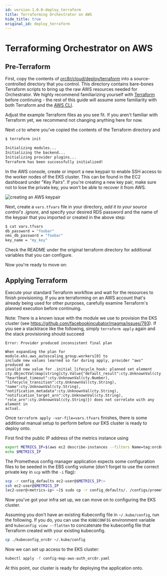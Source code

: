```yaml
---
id: version-1.0.0-deploy_terraform
title: Terraforming Orchestrator on AWS
hide_title: true
original_id: deploy_terraform
---
```

# Terraforming Orchestrator on AWS

## Pre-Terraform

First, copy the contents of [orc8r/cloud/deploy/terraform](https://github.com/facebookincubator/magma/tree/master/orc8r/cloud/deploy/terraform)
into a source-controlled directory that you control. This directory contains
bare-bones Terraform scripts to bring up the raw AWS resources needed for
Orchestrator. We highly recommend familiarizing yourself with [Terraform](https://www.terraform.io/)
before continuing - the rest of this guide will assume some familiarity with
both Terraform and the [AWS CLI](https://aws.amazon.com/cli/).

Adjust the example Terraform files as you see fit. If you aren't familiar with
Terraform yet, we recommend not changing anything here for now.

Next `cd` to where you've copied the contents of the Terraform directory and

```bash
$ terraform init

Initializing modules...
Initializing the backend...
Initializing provider plugins...
Terraform has been successfully initialized!
```

In the AWS console, create or import a new keypair to enable SSH access to the
worker nodes of the EKS cluster. This can be found in the EC2 dashboard under
"Key Pairs". If you're creating a new key pair, make sure not to lose the
private key, you won't be able to recover it from AWS.

![creating an AWS keypair](assets/keypair.png)

Next, create a `vars.tfvars` file in your directory, *add it to your source
control's .ignore*, and specify your desired RDS password and the name of the
keypair that you imported or created in the above step:

```bash
$ cat vars.tfvars
db_password = "foobar"
nms_db_password = "foobar"
key_name = "my_key"
```

Check the README under the original terraform directory for additional
variables that you can configure.

Now you're ready to move on:

## Applying Terraform

Execute your standard Terraform workflow and wait for the resources to finish
provisioning. If you are terraforming on an AWS account that's already being
used for other purposes, carefully examine Terraform's planned execution before
continuing.

Note: There is a known issue with the module we use to provision the EKS
cluster (see https://github.com/facebookincubator/magma/issues/793).
If you see a stacktrace like the following, simply `terraform apply` again
and the stack provisioning should succeed

```
Error: Provider produced inconsistent final plan

When expanding the plan for module.eks.aws_autoscaling_group.workers[0] to
include new values learned so far during apply, provider "aws" produced an
invalid new value for .initial_lifecycle_hook: planned set element
cty.ObjectVal(map[string]cty.Value{"default_result":cty.UnknownVal(cty.String),
"heartbeat_timeout":cty.UnknownVal(cty.Number),
"lifecycle_transition":cty.UnknownVal(cty.String),
"name":cty.UnknownVal(cty.String),
"notification_metadata":cty.UnknownVal(cty.String),
"notification_target_arn":cty.UnknownVal(cty.String),
"role_arn":cty.UnknownVal(cty.String)}) does not correlate with any element in
actual.
```

Once `terraform apply -var-file=vars.tfvars` finishes, there is some additional
manual setup to perform before our EKS cluster is ready to deploy onto.

First find the public IP address of the metrics instance using
```bash
export METRICS_IP=$(aws ec2 describe-instances --filters Name=tag:orc8r-node-type,Values=orc8r-prometheus-node --query 'Reservations[*].Instances[0].PublicIpAddress' --output text)
echo $METRICS_IP
```

The Prometheus config manager application expects some configuration files to
be seeded in the EBS config volume (don't forget to use the correct private
key in `scp` with the `-i` flag):

```bash
scp -r config_defaults ec2-user@$METRICS_IP:~
ssh ec2-user@$METRICS_IP
[ec2-user@<metrics-ip> ~]$ sudo cp -r config_defaults/. /configs/prometheus
```

Now you've got your infra set up, we can move on to configuring the EKS cluster.

Assuming you don't have an existing Kubeconfig file in `~/.kube/config`, run
the following. If you do, you can use the `KUBECONFIG` environment variable
and `kubeconfig view --flatten` to concatenate the kubeconfig file that
Terraform created with your existing kubeconfig.

```bash
cp ./kubeconfig_orc8r ~/.kube/config
```

Now we can set up access to the EKS cluster:

```bash
kubectl apply -f config-map-aws-auth_orc8r.yaml
```

At this point, our cluster is ready for deploying the application onto.
